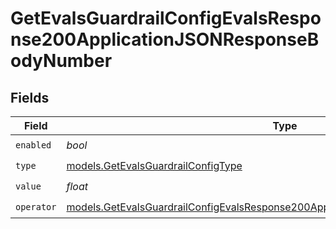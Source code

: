 # GetEvalsGuardrailConfigEvalsResponse200ApplicationJSONResponseBodyNumber


## Fields

| Field                                                                                                                                                                        | Type                                                                                                                                                                         | Required                                                                                                                                                                     | Description                                                                                                                                                                  |
| ---------------------------------------------------------------------------------------------------------------------------------------------------------------------------- | ---------------------------------------------------------------------------------------------------------------------------------------------------------------------------- | ---------------------------------------------------------------------------------------------------------------------------------------------------------------------------- | ---------------------------------------------------------------------------------------------------------------------------------------------------------------------------- |
| `enabled`                                                                                                                                                                    | *bool*                                                                                                                                                                       | :heavy_check_mark:                                                                                                                                                           | N/A                                                                                                                                                                          |
| `type`                                                                                                                                                                       | [models.GetEvalsGuardrailConfigType](../models/getevalsguardrailconfigtype.md)                                                                                               | :heavy_check_mark:                                                                                                                                                           | N/A                                                                                                                                                                          |
| `value`                                                                                                                                                                      | *float*                                                                                                                                                                      | :heavy_check_mark:                                                                                                                                                           | N/A                                                                                                                                                                          |
| `operator`                                                                                                                                                                   | [models.GetEvalsGuardrailConfigEvalsResponse200ApplicationJSONResponseBodyOperator](../models/getevalsguardrailconfigevalsresponse200applicationjsonresponsebodyoperator.md) | :heavy_check_mark:                                                                                                                                                           | N/A                                                                                                                                                                          |